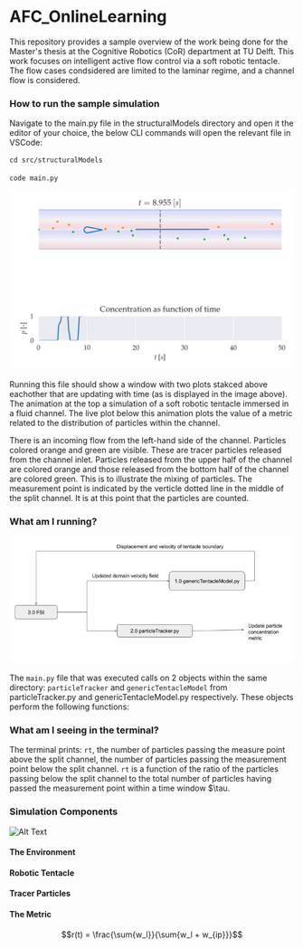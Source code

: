 # AFC_OnlineLearning
This repository provides a sample overview of the work being done for the Master's thesis at the Cognitive Robotics (CoR) department at TU Delft. This work focuses on intelligent active flow control via a soft robotic tentacle. The flow cases condsidered are limited to the laminar regime, and a channel flow is considered. 


### How to run the sample simulation 
Navigate to the main.py file in the structuralModels directory and open it the editor of your choice, the below CLI commands will open the relevant file in VSCode: 

```
cd src/structuralModels

code main.py 
```
![Alt text](supportImages/githubexaample.png)

Running this file should show a window with two plots stakced above eachother that are updating with time (as is displayed in the image above). The animation at the top a simulation of a soft robotic tentacle immersed in a fluid channel. The live plot below this animation plots the value of a metric related to the distribution of particles within the channel. 

There is an incoming flow from the left-hand side of the channel. Particles colored orange and green are visible. These are tracer particles released from the channel inlet. Particles released from the upper half of the channel are colored orange and those released from the bottom half of the channel are colored green. This is to illustrate the mixing of particles. The measurement point is indicated by the verticle dotted line in the middle of the split channel. It is at this point that the particles are counted. 

### What am I running? 
![Alt Text](supportImages/fileFlow.png)

The `main.py` file that was executed calls on 2 objects within the same directory: `particleTracker` and `genericTentacleModel` from particleTracker.py and genericTentacleModel.py respectively. These objects perform the following functions: 



### What am I seeing in the terminal? 
The terminal prints: `rt`, the number of particles passing the measure point above the split channel, the number of particles passing the measurement point below the split channel. `rt` is a function of the ratio of the particles passing below the split channel to the total number of particles having passed the measurement point within a time window $\tau. 

### Simulation Components 
![Alt Text](https://github.com/sboby/AFC_OnlineLearning/blob/main/supportImages/movementExampleStepResponse.gif)

####  The Environment 


#### Robotic Tentacle 


#### Tracer Particles 

#### The Metric 
```math
r(t) = \frac{\sum{w_l}}{\sum{w_l + w_{ip}}}
```
